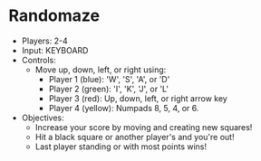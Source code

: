 # Randomaze

<div id="randomaze" class="hidden">
		<ul>
			<li>Players: 2-4</li>
			<li>Input: KEYBOARD</li>
			<li>Controls:
				<ul>
					<li>Move up, down, left, or right using:
						<ul>
							<li>Player 1 (blue): 'W', 'S', 'A', or 'D'</li>
							<li>Player 2 (green): 'I', 'K', 'J', or 'L'</li>
							<li>Player 3 (red): Up, down, left, or right arrow key</li>
							<li>Player 4 (yellow): Numpads 8, 5, 4, or 6.</li>
						</ul>
					</li>
				</ul>
			</li>
			<li>Objectives:
				<ul>
					<li>Increase your score by moving and creating new squares!</li>
					<li>Hit a black square or another player's and you're out!</li>
					<li>Last player standing or with most points wins!</li>
				</ul>
			</li>
		</ul>
	</div>
